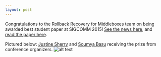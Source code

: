```yaml
---
layout: post
---
```

 Congratulations to the Rollback Recovery for Middleboxes team on being awarded best student paper at SIGCOMM 2015! [See the news here](http://conferences.sigcomm.org/sigcomm/2015/awards.php), and [read the paper here](conferences.sigcomm.org/sigcomm/2015/pdf/papers/p227.pdf). 

Pictured below: [Justine Sherry](http://cs.berkeley.edu/~justine) and [Soumya Basu](http://soumyabasu.com/) receiving the prize from conference organizers.
![alt text](http://netsys.cs.berkeley.edu/pics/newspage/beststudentpaperwinners.JPG "Justine and Soumya accept best paper award.")

